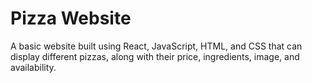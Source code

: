 # Pizza Website

A basic website built using React, JavaScript, HTML, and CSS that can display different pizzas, along with their price, ingredients, image, and availability.
